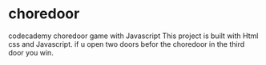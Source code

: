 # choredoor
codecademy choredoor game with Javascript
This project is built with Html css and Javascript.
if u open two doors befor the choredoor in the third door you win.
